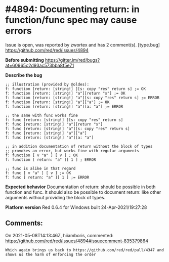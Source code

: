 
#4894: Documenting return: in function/func spec may cause errors
================================================================================
Issue is open, was reported by zwortex and has 2 comment(s).
[type.bug]
<https://github.com/red/red/issues/4894>

**Before submitting**
https://gitter.im/red/bugs?at=60965c2d93ac573bba8f5e71

**Describe the bug**
```
;; illustration (provided by @oldes):
f: function [return: [string!] ][s: copy "res" return s] ;= OK
f: function [return: [string!] "a"][return "s"] ;= OK
f: function [return: [string!] "a"][s: copy "res" return s] ;= ERROR
f: function [return: [string!] "a"]["a"] ;= OK
f: function [return: [string!] "a"][a: "a"] ;= ERROR

;; the same with func works fine
f: func [return: [string!] ][s: copy "res" return s] 
f: func [return: [string!] "a"][return "s"] 
f: func [return: [string!] "a"][s: copy "res" return s] 
f: func [return: [string!] "a"]["a"] 
f: func [return: [string!] "a"][a: "a"] 

;; in addition documentation of return without the block of types 
;; provokes an error, but works fine with regular arguments
f: function [ v "a" ] [ v ] ; OK
f: function [ return: "a" ][ 1 ] ; ERROR

;; func is alike in that regard
f: func [ v "a" ] [ v ] ;= OK
f: func [ return: "a" ][ 1 ] ;= ERROR
```

**Expected behavior**
Documentation of return: should be possible in both function and func.
It should also be possible to document return: like other arguments without providing the block of types.

**Platform version**
Red 0.6.4 for Windows built 24-Apr-2021/19:27:28



Comments:
--------------------------------------------------------------------------------

On 2021-05-08T14:13:46Z, hiiamboris, commented:
<https://github.com/red/red/issues/4894#issuecomment-835379864>

    Which again brings us back to https://github.com/red/red/pull/4347 and shows us the harm of enforcing the order


